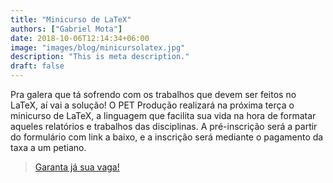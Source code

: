 ```yaml
---
title: "Minicurso de LaTeX"
authors: ["Gabriel Mota"]
date: 2018-10-06T12:14:34+06:00
image: "images/blog/minicursolatex.jpg"
description: "This is meta description."
draft: false
---
```


Pra galera que tá sofrendo com os trabalhos que devem ser feitos no LaTeX, aí vai a solução! O PET Produção realizará na próxima terça o minicurso de LaTeX, a linguagem que facilita sua vida na hora de formatar aqueles relatórios e trabalhos das disciplinas. A pré-inscrição será a partir do formulário com link a baixo, e a inscrição será mediante o pagamento da taxa a um petiano.

> [Garanta já sua vaga!](https://docs.google.com/forms/d/e/1FAIpQLSefHcUM28HZkubc7Ib30hdCjhx502kXQTO1RV4Z3iNZ4wZ-yQ/viewform?usp=sf_link)
